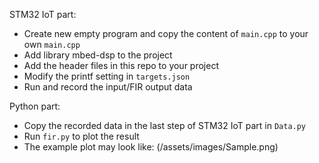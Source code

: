 STM32 IoT part:
- Create new empty program and copy the content of ```main.cpp``` to your own ```main.cpp```
- Add library mbed-dsp to the project
- Add the header files in this repo to your project
- Modify the printf setting in ```targets.json```
- Run and record the input/FIR output data

Python part:
- Copy the recorded data in the last step of STM32 IoT part in ```Data.py```
- Run ```fir.py``` to plot the result
- The example plot may look like: (/assets/images/Sample.png) 

